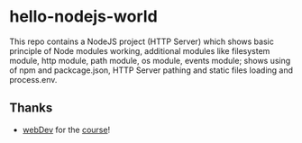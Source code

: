 # hello-nodejs-world

This repo contains a NodeJS project (HTTP Server) which shows basic principle of Node modules working, additional modules like filesystem module, http module, path module, os module, events module; shows using of npm and packcage.json, HTTP Server pathing and static files loading and process.env.

## Thanks

- [webDev](https://www.youtube.com/c/YauhenKavalchuk) for the [course](https://youtube.com/playlist?list=PLNkWIWHIRwMFtsaJ4b_wwkJDHKJeuAkP0)!
